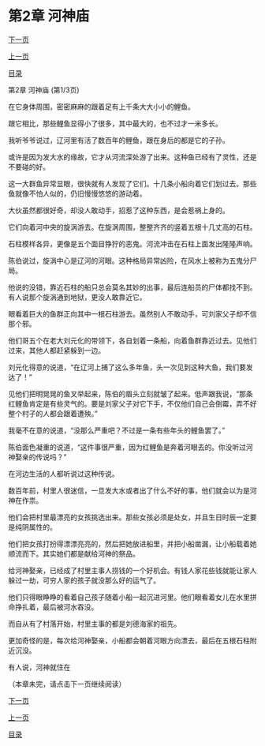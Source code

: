 <h1>第2章    河神庙</h1>
            <div><p><a href="./0004_%E7%AC%AC2%E7%AB%A0_%E6%B2%B3%E7%A5%9E%E5%BA%99.md">下一页</a></p><p><a href="./0002_%E7%AC%AC1%E7%AB%A0_%E7%BA%A2%E9%B2%A4%E9%B1%BC.md">上一页</a></p><p><a href="../">目录</a></p></div>
            <div><p>第2章    河神庙 (第1/3页)</p><p>在它身体周围，密密麻麻的跟着足有上千条大大小小的鲤鱼。</p><p>跟它相比，那些鲤鱼显得小了很多，其中最大的，也不过才一米多长。</p><p>我听爷爷说过，辽河里有活了数百年的鲤鱼，跟在身后的都是它的子孙。</p><p>或许是因为发大水的缘故，它才从河流深处游了出来。这种鱼已经有了灵性，还是不要碰的好。</p><p>这一大群鱼异常显眼，很快就有人发现了它们。十几条小船向着它们划过去。那些鱼就像不怕人似的，仍旧慢慢悠悠的游动着。</p><p>大伙虽然都很好奇，却没人敢动手，招惹了这种东西，是会惹祸上身的。</p><p>它们向着河中央的旋涡游去。在旋涡周围，整整齐齐的竖着五根十几丈高的石柱。</p><p>石柱模样各异，更像是五个面目狰狞的恶鬼。河流冲击在石柱上面发出隆隆声响。</p><p>陈伯说过，旋涡中心是辽河的河眼。这种格局异常凶险，在风水上被称为五鬼分尸局。</p><p>他说的没错，靠近石柱的船只总会莫名其妙的出事，最后连船员的尸体都找不到。有人说那个旋涡通到地狱，更没人敢靠近它。</p><p>眼看着巨大的鱼群正向其中一根石柱游去。虽然别人不敢动手，可刘家父子却不信那个邪。</p><p>他们哥五个在老大刘元化的带领下，各自划着一条船，向着鱼群靠近过去。见他们过来，其他人都赶紧躲到一边。</p><p>刘元化得意的说道，“在辽河上捕了这么多年鱼，头一次见到这种大鱼，我们要发达了！”</p><p>见他们把明晃晃的鱼叉举起来，陈伯的眉头立刻就皱了起来。低声跟我说，“那条红鲤鱼肯定是有些灵气的。要是刘家父子对它下手，不仅他们自己会倒霉，弄不好整个村子的人都会跟着遭殃。”</p><p>我毫不在意的说道，“没那么严重吧？不过是一条有些年头的鲤鱼罢了。”</p><p>陈伯面色凝重的说道，“这件事很严重，因为红鲤鱼是奔着河眼去的。你没听过河神娶亲的传说吗？”</p><p>在河边生活的人都听说过这种传说。</p><p>数百年前，村里人很迷信，一旦发大水或者出了什么不好的事，他们就会以为是河神在作祟。</p><p>他们会把村里最漂亮的女孩挑选出来。那些女孩必须是处女，并且生日时辰一定要是纯阴属性的。</p><p>他们把女孩打扮得漂漂亮亮的，然后把她放进船里，并把小船凿漏，让小船载着她顺流而下。其实她们都是献给河神的祭品。</p><p>给河神娶亲，已经成了村里主事人捞钱的一个好机会。有钱人家花些钱就能让家人躲过一劫，可穷人家的孩子就没那么好的运气了。</p><p>他们只得眼睁睁的看着自己孩子随着小船一起沉进河里。他们眼看着女儿在水里拼命挣扎着，最后被河水吞没。</p><p>而自从有了村落开始，村里主事的都是刘德海家的祖先。</p><p>更加奇怪的是，每次给河神娶亲，小船都会朝着河眼方向漂去，最后在五根石柱附近沉没。</p><p>有人说，河神就住在</p><p>（本章未完，请点击下一页继续阅读）</p></div>
            <div><p><a href="./0004_%E7%AC%AC2%E7%AB%A0_%E6%B2%B3%E7%A5%9E%E5%BA%99.md">下一页</a></p><p><a href="./0002_%E7%AC%AC1%E7%AB%A0_%E7%BA%A2%E9%B2%A4%E9%B1%BC.md">上一页</a></p><p><a href="../">目录</a></p></div>